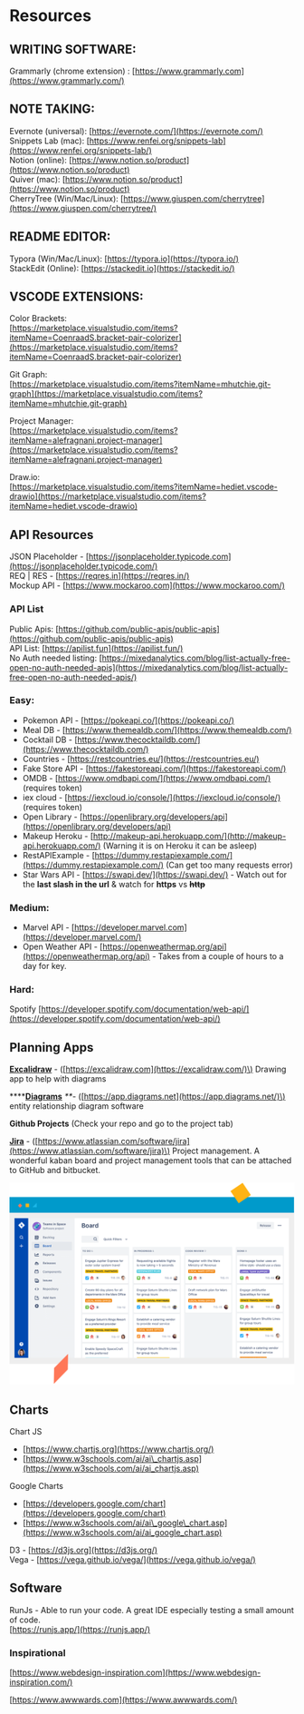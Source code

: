# Resources

## WRITING SOFTWARE:

Grammarly \(chrome extension\) : [https://www.grammarly.com](https://www.grammarly.com/)

## NOTE TAKING:

Evernote \(universal\): [https://evernote.com/](https://evernote.com/)  
Snippets Lab \(mac\): [https://www.renfei.org/snippets-lab](https://www.renfei.org/snippets-lab/)  
Notion \(online\): [https://www.notion.so/product](https://www.notion.so/product)  
Quiver \(mac\): [https://www.notion.so/product](https://www.notion.so/product)  
CherryTree \(Win/Mac/Linux\): [https://www.giuspen.com/cherrytree](https://www.giuspen.com/cherrytree/)

## README EDITOR:

Typora \(Win/Mac/Linux\): [https://typora.io](https://typora.io/)  
StackEdit \(Online\): [https://stackedit.io](https://stackedit.io/)

## VSCODE EXTENSIONS:

Color Brackets:  
[https://marketplace.visualstudio.com/items?itemName=CoenraadS.bracket-pair-colorizer](https://marketplace.visualstudio.com/items?itemName=CoenraadS.bracket-pair-colorizer)

Git Graph:  
[https://marketplace.visualstudio.com/items?itemName=mhutchie.git-graph](https://marketplace.visualstudio.com/items?itemName=mhutchie.git-graph)

Project Manager:  
[https://marketplace.visualstudio.com/items?itemName=alefragnani.project-manager](https://marketplace.visualstudio.com/items?itemName=alefragnani.project-manager)

Draw.io:  
[https://marketplace.visualstudio.com/items?itemName=hediet.vscode-drawio](https://marketplace.visualstudio.com/items?itemName=hediet.vscode-drawio)

## API Resources

JSON Placeholder - [https://jsonplaceholder.typicode.com](https://jsonplaceholder.typicode.com/)  
REQ \| RES - [https://reqres.in](https://reqres.in/)  
Mockup API - [https://www.mockaroo.com](https://www.mockaroo.com/)

### API List

Public Apis: [https://github.com/public-apis/public-apis](https://github.com/public-apis/public-apis)  
API List: [https://apilist.fun](https://apilist.fun/)  
No Auth needed listing: [https://mixedanalytics.com/blog/list-actually-free-open-no-auth-needed-apis](https://mixedanalytics.com/blog/list-actually-free-open-no-auth-needed-apis/)

### Easy:

* Pokemon API - [https://pokeapi.co/](https://pokeapi.co/)
* Meal DB  - [https://www.themealdb.com/](https://www.themealdb.com/)
* Cocktail DB - [https://www.thecocktaildb.com/](https://www.thecocktaildb.com/)
* Countries - [https://restcountries.eu/](https://restcountries.eu/)
* Fake Store API - [https://fakestoreapi.com/](https://fakestoreapi.com/)
* OMDB - [https://www.omdbapi.com/](https://www.omdbapi.com/)   \(requires token\)
* iex cloud - [https://iexcloud.io/console/](https://iexcloud.io/console/)   \(requires token\)
* Open Library - [https://openlibrary.org/developers/api](https://openlibrary.org/developers/api)
* Makeup Heroku - [http://makeup-api.herokuapp.com/](http://makeup-api.herokuapp.com/) \(Warning it is on Heroku it can be asleep\)
* RestAPIExample - [https://dummy.restapiexample.com/](https://dummy.restapiexample.com/) \(Can get too many requests error\)
* Star Wars API - [https://swapi.dev/](https://swapi.dev/) -  Watch out for the **last slash in the url** & watch for **https** vs ~~**http**~~

### Medium:

* Marvel API - [https://developer.marvel.com](https://developer.marvel.com/) 
* Open Weather API - [https://openweathermap.org/api](https://openweathermap.org/api) - Takes from a couple of hours to a day for key.

### Hard:

Spotify [https://developer.spotify.com/documentation/web-api/](https://developer.spotify.com/documentation/web-api/)

## Planning Apps

[**Excalidraw**](https://excalidraw.com/) - \([https://excalidraw.com](https://excalidraw.com/)\) Drawing app to help with diagrams

\*\*\*\*[**Diagrams**](https://app.diagrams.net) _\*\*_- \([https://app.diagrams.net](https://app.diagrams.net/)\) entity relationship diagram software

**Github Projects** \(Check your repo and go to the project tab\)

[**Jira**](https://www.atlassian.com/software/jira) - \([https://www.atlassian.com/software/jira](https://www.atlassian.com/software/jira)\) Project management. A wonderful kaban board and project management tools that can be attached to GitHub and bitbucket.

![](.gitbook/assets/jirascreenshot.png)

## Charts

Chart JS

* [https://www.chartjs.org](https://www.chartjs.org/)
* [https://www.w3schools.com/ai/ai\_chartjs.asp](https://www.w3schools.com/ai/ai_chartjs.asp)

Google Charts

* [https://developers.google.com/chart](https://developers.google.com/chart)
* [https://www.w3schools.com/ai/ai\_google\_chart.asp](https://www.w3schools.com/ai/ai_google_chart.asp)

D3  - [https://d3js.org](https://d3js.org/)  
Vega - [https://vega.github.io/vega/](https://vega.github.io/vega/)



## Software

RunJs - Able to run your code. A great IDE especially testing a small amount of code.  
[https://runjs.app/](https://runjs.app/)

### Inspirational

[https://www.webdesign-inspiration.com](https://www.webdesign-inspiration.com/)

[https://www.awwwards.com](https://www.awwwards.com/)


